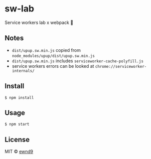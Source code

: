 # sw-lab

Service workers lab x webpack :santa:

## Notes

- `dist/upup.sw.min.js` copied from `node_modules/upup/dist/upup.sw.min.js`
- `dist/upup.sw.min.js` includes `serviceworker-cache-polyfill.js`
- service workers errors can be looked at `chrome://serviceworker-internals/`

## Install

```
$ npm install
```

## Usage

```
$ npm start
```

## License

MIT © [ewnd9](http://ewnd9.com)
